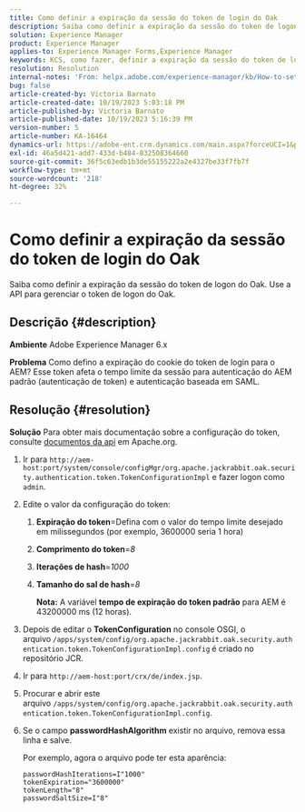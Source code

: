 ```yaml
---
title: Como definir a expiração da sessão do token de login do Oak
description: Saiba como definir a expiração da sessão do token de logon do Oak. Esse token afeta a autenticação AEM.
solution: Experience Manager
product: Experience Manager
applies-to: Experience Manager Forms,Experience Manager
keywords: KCS, como fazer, definir a expiração da sessão do token de logon do Oak, AEM, Adobe Experience Manager, Adobe Experience Manager Forms
resolution: Resolution
internal-notes: 'From: helpx.adobe.com/experience-manager/kb/How-to-set-token-session-expiration-AEM.html'
bug: false
article-created-by: Victoria Barnato
article-created-date: 10/19/2023 5:03:18 PM
article-published-by: Victoria Barnato
article-published-date: 10/19/2023 5:16:39 PM
version-number: 5
article-number: KA-16464
dynamics-url: https://adobe-ent.crm.dynamics.com/main.aspx?forceUCI=1&pagetype=entityrecord&etn=knowledgearticle&id=2dfaf161-a16e-ee11-8df0-6045bd006793
exl-id: 46a5d421-add7-433d-b484-832508364660
source-git-commit: 36f5c63edb1b3de55155222a2e4327be33f7fb7f
workflow-type: tm+mt
source-wordcount: '218'
ht-degree: 32%

---
```


# Como definir a expiração da sessão do token de login do Oak


Saiba como definir a expiração da sessão do token de logon do Oak. Use a API para gerenciar o token de logon do Oak.

## Descrição {#description}


<b>Ambiente</b>
Adobe Experience Manager 6.x

<b>Problema</b>
Como defino a expiração do cookie do token de login para o AEM?
Esse token afeta o tempo limite da sessão para autenticação do AEM padrão (autenticação de token) e autenticação baseada em SAML.






## Resolução {#resolution}


<b>Solução</b>
Para obter mais documentação sobre a configuração do token, consulte [documentos da api](https://jackrabbit.apache.org/oak/docs/apidocs/org/apache/jackrabbit/oak/security/authentication/token/TokenConfigurationImpl.html) em Apache.org.

1. Ir para `http://aem-host:port/system/console/configMgr/org.apache.jackrabbit.oak.security.authentication.token.TokenConfigurationImpl` e fazer logon como `admin`.
2. Edite o valor da configuração do token:

   1. <b>Expiração do token</b>=Defina com o valor do tempo limite desejado em milissegundos (por exemplo, 3600000 seria 1 hora)
   2. <b>Comprimento do token</b>=*8*
   3. <b>Iterações de hash</b>=*1000*
   4. <b>Tamanho do sal de hash</b>=*8*

      <b>Nota:</b> A variável <b>tempo de expiração do token padrão</b> para AEM é 43200000 ms (12 horas).
3. Depois de editar o <b>TokenConfiguration</b> no console OSGI, o arquivo<b> </b>`/apps/system/config/org.apache.jackrabbit.oak.security.authentication.token.TokenConfigurationImpl.config`<b> </b>é criado no repositório JCR.
4. Ir para `http://aem-host:port/crx/de/index.jsp`.
5. Procurar e abrir este arquivo `/apps/system/config/org.apache.jackrabbit.oak.security.authentication.token.TokenConfigurationImpl.config`.
6. Se o campo <b>passwordHashAlgorithm</b> existir no arquivo, remova essa linha e salve.

   Por exemplo, agora o arquivo pode ter esta aparência:


   ```
   passwordHashIterations=I"1000"
   tokenExpiration="3600000"
   tokenLength="8"
   passwordSaltSize=I"8"
   ```
